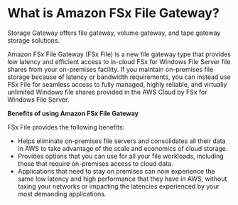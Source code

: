 # What is Amazon FSx File Gateway?<a name="what-is-file-fsxw"></a>

Storage Gateway offers file gateway, volume gateway, and tape gateway storage solutions\.

Amazon FSx File Gateway \(FSx File\) is a new file gateway type that provides low latency and efficient access to in\-cloud FSx for Windows File Server file shares from your on\-premises facility\. If you maintain on\-premises file storage because of latency or bandwidth requirements, you can instead use FSx File for seamless access to fully managed, highly reliable, and virtually unlimited Windows file shares provided in the AWS Cloud by FSx for Windows File Server\.

**Benefits of using Amazon FSx File Gateway**

FSx File provides the following benefits:
+ Helps eliminate on\-premises file servers and consolidates all their data in AWS to take advantage of the scale and economics of cloud storage\.
+ Provides options that you can use for all your file workloads, including those that require on\-premises access to cloud data\.
+ Applications that need to stay on premises can now experience the same low latency and high performance that they have in AWS, without taxing your networks or impacting the latencies experienced by your most demanding applications\.